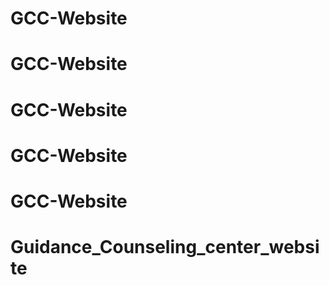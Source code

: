 # GCC-Website
# GCC-Website
# GCC-Website
# GCC-Website
# GCC-Website
# Guidance_Counseling_center_website
